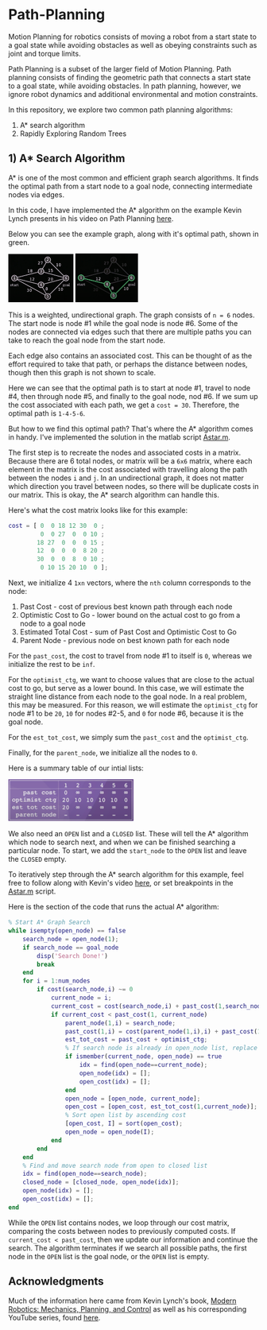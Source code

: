 # Path-Planning

Motion Planning for robotics consists of moving a robot from a start state to a goal state while avoiding obstacles as well as obeying constraints such as joint and torque limits.

Path Planning is a subset of the larger field of Motion Planning. Path planning consists of finding the geometric path that connects a start state to a goal state, while avoiding obstacles. In path planning, however, we ignore robot dynamics and additional environmental and motion constraints.

In this repository, we explore two common path planning algorithms:
1. A* search algorithm
2. Rapidly Exploring Random Trees

## 1) A* Search Algorithm

A* is one of the most common and efficient graph search algorithms. It finds the optimal path from a start node to a goal node, connecting intermediate nodes via edges.

In this code, I have implemented the A* algorithm on the example Kevin Lynch presents in his video on Path Planning [here](https://youtu.be/ZI800-2jv38).

Below you can see the example graph, along with it's optimal path, shown in green.

<img src="https://github.com/jschultz299/Path-Planning/blob/main/A-Star/img/graph.png" width=26%> <img src="https://github.com/jschultz299/Path-Planning/blob/main/A-Star/img/solution.png" width=25%>

This is a weighted, undirectional graph. The graph consists of ```n = 6``` nodes. The start node is node #1 while the goal node is node #6. Some of the nodes are connected via edges such that there are multiple paths you can take to reach the goal node from the start node.

Each edge also contains an associated cost. This can be thought of as the effort required to take that path, or perhaps the distance between nodes, though then this graph is not shown to scale.

Here we can see that the optimal path is to start at node #1, travel to node #4, then through node #5, and finally to the goal node, nod #6. If we sum up the cost associated with each path, we get a ```cost = 30```. Therefore, the optimal path is ```1-4-5-6```.

But how to we find this optimal path? That's where the A* algorithm comes in handy. I've implemented the solution in the matlab script [Astar.m](https://github.com/jschultz299/Path-Planning/blob/main/A-Star/aStar.m).

The first step is to recreate the nodes and associated costs in a matrix. Because there are 6 total nodes, or matrix will be a ```6x6``` matrix, where each element in the matrix is the cost associated with travelling along the path between the nodes ```i``` and ```j```. In an undirectional graph, it does not matter which direction you travel between nodes, so there will be duplicate costs in our matrix. This is okay, the A* search algorithm can handle this.

Here's what the cost matrix looks like for this example:

```matlab
cost = [ 0  0 18 12 30  0 ;
         0  0 27  0  0 10 ;
        18 27  0  0  0 15 ;
        12  0  0  0  8 20 ;
        30  0  0  8  0 10 ;
         0 10 15 20 10  0 ];
```
Next, we initialize 4 ```1xn``` vectors, where the ```nth``` column corresponds to the node:
1. Past Cost - cost of previous best known path through each node
2. Optimistic Cost to Go - lower bound on the actual cost to go from a node to a goal node
3. Estimated Total Cost - sum of Past Cost and Optimistic Cost to Go
4. Parent Node - previous node on best known path for each node

For the ```past_cost```, the cost to travel from node #1 to itself is ```0```, whereas we initialize the rest to be ```inf```. 

For the ```optimist_ctg```, we want to choose values that are close to the actual cost to go, but serve as a lower bound. In this case, we will estimate the straight line distance from each node to the goal node. In a real problem, this may be measured. For this reason, we will estimate the ```optimist_ctg``` for node #1 to be ```20```, ```10``` for nodes #2-5, and ```0``` for node #6, because it is the goal node.

For the ```est_tot_cost```, we simply sum the ```past_cost``` and the ```optimist_ctg```.

Finally, for the ```parent_node```, we initialize all the nodes to ```0```.

Here is a summary table of our intial lists:

<img src="https://github.com/jschultz299/Path-Planning/blob/main/A-Star/img/initial_lists.png" width=50%>

We also need an ```OPEN``` list and a ```CLOSED``` list. These will tell the A* algorithm which node to search next, and when we can be finished searching a particular node. To start, we add the ```start_node``` to the ```OPEN``` list and leave the ```CLOSED``` empty.

To iteratively step through the A* search algorithm for this example, feel free to follow along with Kevin's video [here](https://youtu.be/ZI800-2jv38), or set breakpoints in the [Astar.m](https://github.com/jschultz299/Path-Planning/blob/main/A-Star/aStar.m) script.

Here is the section of the code that runs the actual A* algorithm:

```matlab
% Start A* Graph Search
while isempty(open_node) == false
    search_node = open_node(1);
    if search_node == goal_node
        disp('Search Done!')
        break
    end
    for i = 1:num_nodes
        if cost(search_node,i) ~= 0
            current_node = i;
            current_cost = cost(search_node,i) + past_cost(1,search_node);
            if current_cost < past_cost(1, current_node)
                parent_node(1,i) = search_node;
                past_cost(1,i) = cost(parent_node(1,i),i) + past_cost(1,parent_node(1,i));
                est_tot_cost = past_cost + optimist_ctg;
                % If search node is already in open_node list, replace it
                if ismember(current_node, open_node) == true
                    idx = find(open_node==current_node);
                    open_node(idx) = [];
                    open_cost(idx) = [];
                end
                open_node = [open_node, current_node];
                open_cost = [open_cost, est_tot_cost(1,current_node)];
                % Sort open list by ascending cost
                [open_cost, I] = sort(open_cost);
                open_node = open_node(I);
            end
        end
    end
    % Find and move search node from open to closed list
    idx = find(open_node==search_node);
    closed_node = [closed_node, open_node(idx)];
    open_node(idx) = [];
    open_cost(idx) = [];
end
```
While the ```OPEN``` list contains nodes, we loop through our cost matrix, comparing the costs between nodes to previously computed costs. If ```current_cost < past_cost```, then we update our information and continue the search. The algorithm terminates if we search all possible paths, the first node in the ```OPEN``` list is the goal node, or the ```OPEN``` list is empty.

## Acknowledgments
Much of the information here came from Kevin Lynch's book, [Modern Robotics: Mechanics, Planning, and Control](http://hades.mech.northwestern.edu/images/7/7f/MR.pdf) as well as his corresponding YouTube series, found [here](https://www.youtube.com/playlist?list=PLggLP4f-rq02vX0OQQ5vrCxbJrzamYDfx).



